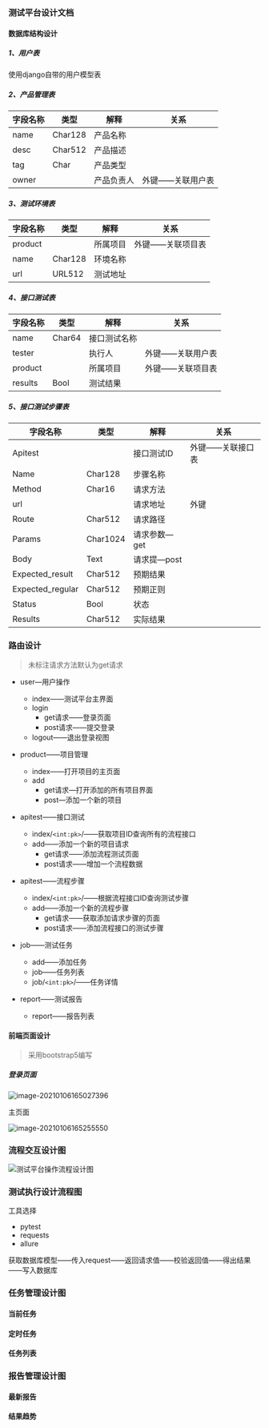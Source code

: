 ### 测试平台设计文档

#### 数据库结构设计

##### 1、用户表

使用django自带的用户模型表

##### 2、产品管理表

| 字段名称 | 类型 | 解释   | 关系         |
| ------------ | -------- | ---------- | ---------------- |
| name     | Char128  | 产品名称   |                  |
| desc     | Char512  | 产品描述   |                  |
| tag      | Char     | 产品类型   |                  |
| owner    |          | 产品负责人 | 外键——关联用户表 |

##### 3、测试环境表

| 字段名称 | 类型 | 解释 | 关系         |
| ------------ | -------- | -------- | ---------------- |
| product  |          | 所属项目 | 外键——关联项目表 |
| name     | Char128  | 环境名称 |                  |
| url      | URL512   | 测试地址 |                  |

#####  4、接口测试表

| 字段名称 | 类型 | 解释     | 关系         |
| ------------ | -------- | ------------ | ---------------- |
| name     | Char64   | 接口测试名称 |                  |
| tester   |          | 执行人       | 外键——关联用户表 |
| product  |          | 所属项目     | 外键——关联项目表 |
| results    | Bool     | 测试结果     |                  |

##### 5、接口测试步骤表

| 字段名称         | 类型 | 解释     | 关系         |
| -------------------- | -------- | ------------ | ---------------- |
| Apitest          |          | 接口测试ID   | 外键——关联接口表 |
| Name             | Char128  | 步骤名称     |                  |
| Method           | Char16   | 请求方法     |                  |
| url              |          | 请求地址     | 外键             |
| Route            | Char512  | 请求路径     |                  |
| Params           | Char1024 | 请求参数—get |                  |
| Body             | Text     | 请求提—post  |                  |
| Expected_result  | Char512  | 预期结果     |                  |
| Expected_regular | Char512  | 预期正则     |                  |
| Status           | Bool     | 状态         |                  |
| Results          | Char512  | 实际结果     |                  |

###  路由设计

> 未标注请求方法默认为get请求

- user—用户操作
  - index——测试平台主界面
  - login
    - get请求——登录页面
    - post请求——提交登录
  - logout——退出登录视图

- product——项目管理
  - index——打开项目的主页面
  - add
    - get请求—打开添加的所有项目界面
    - post—添加一个新的项目
- apitest——接口测试
  - index/`<int:pk>`/——获取项目ID查询所有的流程接口
  - add——添加一个新的项目请求
    - get请求——添加流程测试页面
    - post请求——增加一个流程数据
- apitest——流程步骤
  - index/`<int:pk>`/——根据流程接口ID查询测试步骤
  - add——添加一个新的流程步骤
    - get请求——获取添加请求步骤的页面
    - post请求——添加流程接口的测试步骤
- job——测试任务
  - add——添加任务
  - job——任务列表
  - job/`<int:pk>`/——任务详情
- report——测试报告
  - report——报告列表

#### 前端页面设计

> 采用bootstrap5编写

##### 登录页面

![image-20210106165027396](https://tva1.sinaimg.cn/large/008eGmZEly1gme2od5fk7j31h00q7jsp.jpg)

主页面

![image-20210106165255550](https://tva1.sinaimg.cn/large/008eGmZEly1gme2qxnqzaj30v70ghgmp.jpg)

### 流程交互设计图

![测试平台操作流程设计图](https://tva1.sinaimg.cn/large/008eGmZEly1gme37jwe2qj30do0kc3z1.jpg)

### 测试执行设计流程图

工具选择

- pytest
- requests
- allure



获取数据库模型——传入request——返回请求值——校验返回值——得出结果——写入数据库



### 任务管理设计图

#### 当前任务



#### 定时任务



#### 任务列表

### 报告管理设计图

#### 最新报告

#### 结果趋势
